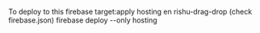 To deploy to this
firebase target:apply hosting en rishu-drag-drop (check firebase.json)
firebase deploy --only hosting  